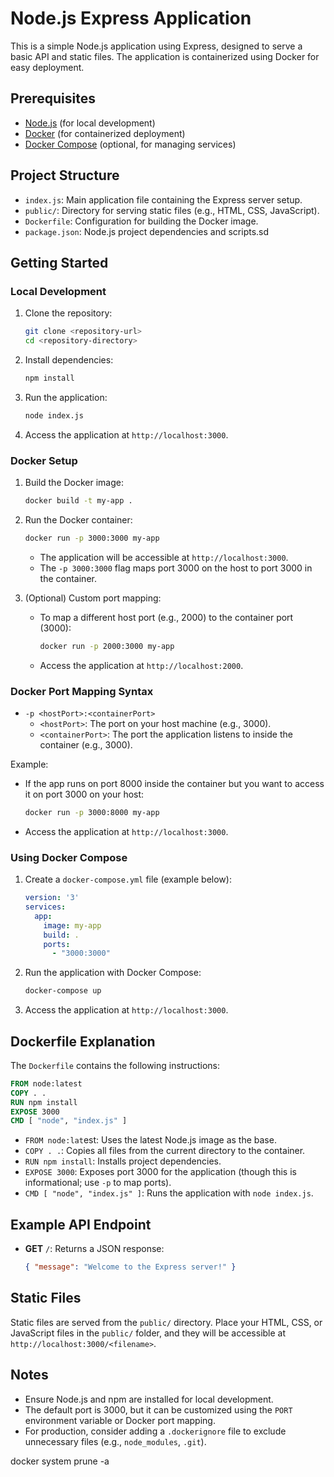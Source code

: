 # Node.js Express Application

This is a simple Node.js application using Express, designed to serve a basic API and static files. The application is containerized using Docker for easy deployment.

## Prerequisites

- [Node.js](https://nodejs.org/) (for local development)
- [Docker](https://www.docker.com/) (for containerized deployment)
- [Docker Compose](https://docs.docker.com/compose/) (optional, for managing services)

## Project Structure

- `index.js`: Main application file containing the Express server setup.
- `public/`: Directory for serving static files (e.g., HTML, CSS, JavaScript).
- `Dockerfile`: Configuration for building the Docker image.
- `package.json`: Node.js project dependencies and scripts.sd

## Getting Started

### Local Development

1. Clone the repository:
   ```bash
   git clone <repository-url>
   cd <repository-directory>
   ```

2. Install dependencies:
   ```bash
   npm install
   ```

3. Run the application:
   ```bash
   node index.js
   ```

4. Access the application at `http://localhost:3000`.

### Docker Setup

1. Build the Docker image:
   ```bash
   docker build -t my-app .
   ```

2. Run the Docker container:
   ```bash
   docker run -p 3000:3000 my-app
   ```

   - The application will be accessible at `http://localhost:3000`.
   - The `-p 3000:3000` flag maps port 3000 on the host to port 3000 in the container.

3. (Optional) Custom port mapping:
   - To map a different host port (e.g., 2000) to the container port (3000):
     ```bash
     docker run -p 2000:3000 my-app
     ```
   - Access the application at `http://localhost:2000`.

### Docker Port Mapping Syntax

- `-p <hostPort>:<containerPort>`
  - `<hostPort>`: The port on your host machine (e.g., 3000).
  - `<containerPort>`: The port the application listens to inside the container (e.g., 3000).

Example:
- If the app runs on port 8000 inside the container but you want to access it on port 3000 on your host:
  ```bash
  docker run -p 3000:8000 my-app
  ```
- Access the application at `http://localhost:3000`.

### Using Docker Compose

1. Create a `docker-compose.yml` file (example below):
   ```yaml
   version: '3'
   services:
     app:
       image: my-app
       build: .
       ports:
         - "3000:3000"
   ```

2. Run the application with Docker Compose:
   ```bash
   docker-compose up
   ```

3. Access the application at `http://localhost:3000`.

## Dockerfile Explanation

The `Dockerfile` contains the following instructions:

```dockerfile
FROM node:latest
COPY . .
RUN npm install
EXPOSE 3000
CMD [ "node", "index.js" ]
```

- `FROM node:lat`est: Uses the latest Node.js image as the base.
- `COPY . .`: Copies all files from the current directory to the container.
- `RUN npm install`: Installs project dependencies.
- `EXPOSE 3000`: Exposes port 3000 for the application (though this is informational; use `-p` to map ports).
- `CMD [ "node", "index.js" ]`: Runs the application with `node index.js`.

## Example API Endpoint

- **GET** `/`: Returns a JSON response:
  ```json
  { "message": "Welcome to the Express server!" }
  ```

## Static Files

Static files are served from the `public/` directory. Place your HTML, CSS, or JavaScript files in the `public/` folder, and they will be accessible at `http://localhost:3000/<filename>`.

## Notes

- Ensure Node.js and npm are installed for local development.
- The default port is 3000, but it can be customized using the `PORT` environment variable or Docker port mapping.
- For production, consider adding a `.dockerignore` file to exclude unnecessary files (e.g., `node_modules`, `.git`).


<!-- to delete all docker images and container  -->

docker system prune -a